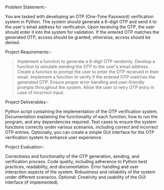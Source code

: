 Problem Statement:-

You are tasked with developing an OTP (One-Time Password) verification system in Python. The system should generate a 6-digit
OTP and send it to the user's email address for verification. Upon receiving the OTP, the user should enter it into the system for validation.
If the entered OTP matches the generated OTP, access should be granted; otherwise, access should be denied.

Project Requirements:-

> Implement a function to generate a 6-digit OTP randomly.
> Develop a function to simulate sending the OTP to the user's email address.
> Create a function to prompt the user to enter the OTP received in their email.
> Implement a function to verify if the entered OTP matches the generated OTP.
> Ensure proper error handling and user-friendly prompts throughout the system.
> Allow the user to retry OTP entry in case of incorrect input.

Project Deliverables:-

Python script containing the implementation of the OTP verification system.
Documentation explaining the functionality of each function, how to run the program, and any dependencies required.
Test cases to ensure the system functions correctly under various scenarios, including correct and incorrect OTP entries.
Optionally, you can create a simple GUI interface for the OTP verification system to enhance user experience.

Project Evaluation:-

Correctness and functionality of the OTP generation, sending, and verification process.
Code quality, including adherence to Python best practices, readability, and documentation.
Error handling and user interaction aspects of the system.
Robustness and reliability of the system under different scenarios.
Optional: Creativity and usability of the GUI interface (if implemented).

